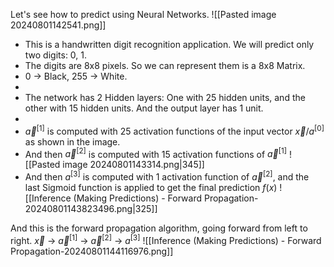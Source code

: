 Let's see how to predict using Neural Networks.
![[Pasted image 20240801142541.png]]
- This is a handwritten digit recognition application. We will predict only two digits: 0, 1.
- The digits are 8x8 pixels. So we can represent them is a 8x8 Matrix.
- 0 -> Black, 255 -> White.
- 
- The network has 2 Hidden layers: One with 25 hidden units, and the other with 15 hidden units. And the output layer has 1 unit.
- 
- $\vec a ^ {[1]}$ is computed with $25$ activation functions of the input vector $\vec x / a^{[0]}$ as shown in the image.
- And then $\vec a ^{[2]}$ is computed with $15$ activation functions of $\vec a ^ {[1]}$ 
  ![[Pasted image 20240801143314.png|345]]
- And then $a^{[3]}$ is computed with $1$ activation function of $\vec a ^ {[2]}$, and the last Sigmoid function is applied to get the final prediction $f(x)$
  ![[Inference (Making Predictions) - Forward Propagation-20240801143823496.png|325]]

And this is the forward propagation algorithm, going forward from left to right.
$\vec{x}$ -> $\vec{a}^{[1]}$ -> $\vec{a}^{[2]}$ -> $a^{[3]}$
![[Inference (Making Predictions) - Forward Propagation-20240801144116976.png]]